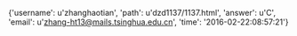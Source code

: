 {'username': u'zhanghaotian', 'path': u'dzd1137/1137.html', 'answer': u'C', 'email': u'zhang-ht13@mails.tsinghua.edu.cn', 'time': '2016-02-22:08:57:21'}